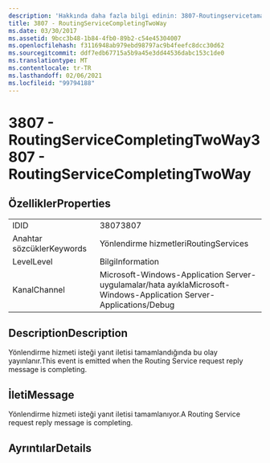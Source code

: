 ```yaml
---
description: 'Hakkında daha fazla bilgi edinin: 3807-Routingservicetamamlantingtwoway'
title: 3807 - RoutingServiceCompletingTwoWay
ms.date: 03/30/2017
ms.assetid: 9bcc3b48-1b84-4fb0-89b2-c54e45304007
ms.openlocfilehash: f3116948ab979ebd98797ac9b4feefc8dcc30d62
ms.sourcegitcommit: ddf7edb67715a5b9a45e3dd44536dabc153c1de0
ms.translationtype: MT
ms.contentlocale: tr-TR
ms.lasthandoff: 02/06/2021
ms.locfileid: "99794188"
---
```

# <a name="3807---routingservicecompletingtwoway"></a><span data-ttu-id="cf452-103">3807 - RoutingServiceCompletingTwoWay</span><span class="sxs-lookup"><span data-stu-id="cf452-103">3807 - RoutingServiceCompletingTwoWay</span></span>

## <a name="properties"></a><span data-ttu-id="cf452-104">Özellikler</span><span class="sxs-lookup"><span data-stu-id="cf452-104">Properties</span></span>  
  
|||  
|-|-|  
|<span data-ttu-id="cf452-105">ID</span><span class="sxs-lookup"><span data-stu-id="cf452-105">ID</span></span>|<span data-ttu-id="cf452-106">3807</span><span class="sxs-lookup"><span data-stu-id="cf452-106">3807</span></span>|  
|<span data-ttu-id="cf452-107">Anahtar sözcükler</span><span class="sxs-lookup"><span data-stu-id="cf452-107">Keywords</span></span>|<span data-ttu-id="cf452-108">Yönlendirme hizmetleri</span><span class="sxs-lookup"><span data-stu-id="cf452-108">RoutingServices</span></span>|  
|<span data-ttu-id="cf452-109">Level</span><span class="sxs-lookup"><span data-stu-id="cf452-109">Level</span></span>|<span data-ttu-id="cf452-110">Bilgi</span><span class="sxs-lookup"><span data-stu-id="cf452-110">Information</span></span>|  
|<span data-ttu-id="cf452-111">Kanal</span><span class="sxs-lookup"><span data-stu-id="cf452-111">Channel</span></span>|<span data-ttu-id="cf452-112">Microsoft-Windows-Application Server-uygulamalar/hata ayıkla</span><span class="sxs-lookup"><span data-stu-id="cf452-112">Microsoft-Windows-Application Server-Applications/Debug</span></span>|  
  
## <a name="description"></a><span data-ttu-id="cf452-113">Description</span><span class="sxs-lookup"><span data-stu-id="cf452-113">Description</span></span>  

 <span data-ttu-id="cf452-114">Yönlendirme hizmeti isteği yanıt iletisi tamamlandığında bu olay yayınlanır.</span><span class="sxs-lookup"><span data-stu-id="cf452-114">This event is emitted when the Routing Service request reply message is completing.</span></span>  
  
## <a name="message"></a><span data-ttu-id="cf452-115">İleti</span><span class="sxs-lookup"><span data-stu-id="cf452-115">Message</span></span>  

 <span data-ttu-id="cf452-116">Yönlendirme hizmeti isteği yanıt iletisi tamamlanıyor.</span><span class="sxs-lookup"><span data-stu-id="cf452-116">A Routing Service request reply message is completing.</span></span>  
  
## <a name="details"></a><span data-ttu-id="cf452-117">Ayrıntılar</span><span class="sxs-lookup"><span data-stu-id="cf452-117">Details</span></span>
